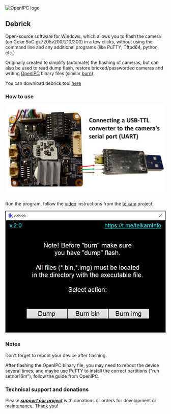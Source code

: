 ![OpenIPC logo][logo]

## Debrick

Open-source software for Windows, which allows you to flash the camera (on Goke SoC gk7205v200/210/300) in a few clicks, without using the command line and any additional programs (like PuTTY, Tftpd64, python, etc.)

Originally сreated to simplify (automate) the flashing of cameras, but can also be used to read dump flash, restore bricked/passworded cameras and writing [OpenIPC](https://openipc.org/) binary files (similar [burn](https://github.com/OpenIPC/burn)).

You can download debrick tool [here](https://github.com/OpenIPC/debrick/releases/tag/v2.0)

### How to use 

![](connection.jpg)

Run the program, follow the [video](https://www.youtube.com/watch?v=WQcVlOOUAro&t=111s) instructions from the [telkam](https://t.me/telkamInfo) project:

![](form.jpg)

### Notes 

Don't forget to reboot your device after flashing.

After flashing the OpenIPC binary file, you may need to reboot the device several times, and maybe use PuTTY to install the correct partitions ("run setnor16m"), follow the guide from OpenIPC.

### Technical support and donations

Please **_[support our project](https://openipc.org/support-open-source)_** with donations or orders for development or maintenance. Thank you!

[logo]: https://openipc.org/assets/openipc-logo-black.svg
